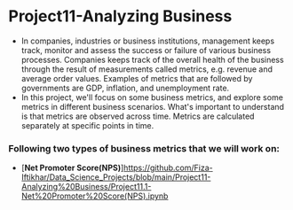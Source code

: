 #  Project11-Analyzing Business
  - In companies, industries or business institutions, management keeps track, monitor and assess the success or failure of various business processes. Companies keeps track
of the overall health of the business through the result of measurements called metrics, e.g. revenue and average order values.
Examples of metrics that are followed by governments are GDP, inflation, and unemployment rate.
  - In this project, we'll focus on some business metrics, and explore some metrics in different business scenarios. What's important to understand is that metrics are observed 
across time. Metrics are calculated separately at specific points in time.

### Following two types of business metrics that we will work on:
   - [**Net Promoter Score(NPS)**]https://github.com/Fiza-Iftikhar/Data_Science_Projects/blob/main/Project11-Analyzing%20Business/Project11.1-Net%20Promoter%20Score(NPS).ipynb
